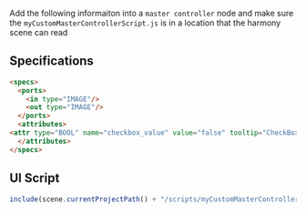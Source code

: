 
Add the following informaiton into a `master controller` node and make sure the `myCustomMasterControllerScript.js` is in a location that the harmony scene can read

## Specifications
```html
<specs>
  <ports>
    <in type="IMAGE"/>
    <out type="IMAGE"/>
  </ports>
  <attributes>
<attr type="BOOL" name="checkbox_value" value="false" tooltip="CheckBox On/Off value"/>
  </attributes>
</specs>
```

## UI Script
```javascript
include(scene.currentProjectPath() + "/scripts/myCustomMasterControllerScript.js");
```